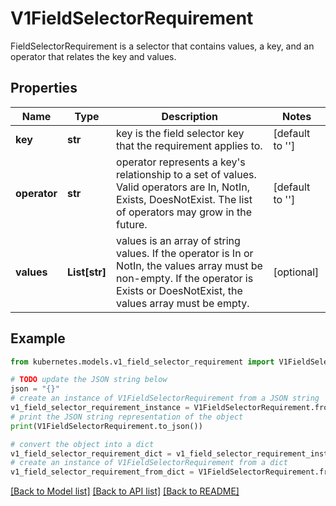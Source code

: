 # V1FieldSelectorRequirement

FieldSelectorRequirement is a selector that contains values, a key, and an operator that relates the key and values.

## Properties

Name | Type | Description | Notes
------------ | ------------- | ------------- | -------------
**key** | **str** | key is the field selector key that the requirement applies to. | [default to '']
**operator** | **str** | operator represents a key&#39;s relationship to a set of values. Valid operators are In, NotIn, Exists, DoesNotExist. The list of operators may grow in the future. | [default to '']
**values** | **List[str]** | values is an array of string values. If the operator is In or NotIn, the values array must be non-empty. If the operator is Exists or DoesNotExist, the values array must be empty. | [optional] 

## Example

```python
from kubernetes.models.v1_field_selector_requirement import V1FieldSelectorRequirement

# TODO update the JSON string below
json = "{}"
# create an instance of V1FieldSelectorRequirement from a JSON string
v1_field_selector_requirement_instance = V1FieldSelectorRequirement.from_json(json)
# print the JSON string representation of the object
print(V1FieldSelectorRequirement.to_json())

# convert the object into a dict
v1_field_selector_requirement_dict = v1_field_selector_requirement_instance.to_dict()
# create an instance of V1FieldSelectorRequirement from a dict
v1_field_selector_requirement_from_dict = V1FieldSelectorRequirement.from_dict(v1_field_selector_requirement_dict)
```
[[Back to Model list]](../README.md#documentation-for-models) [[Back to API list]](../README.md#documentation-for-api-endpoints) [[Back to README]](../README.md)


